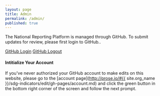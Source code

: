 ```yaml
---
layout: page
title: Admin
permalink: /admin/
published: true
---
```


The National Reporting Platform is managed through GitHub. To submit updates for review, please first login to GitHub.. 

<div class="button_wrapper github-login">
    <a class="usa-button usa-button-big" href="https://github.com/login">GitHub Login</a> <a class="usa-button usa-button-big logout" href="https://github.com/logout">GitHub Logout</a>
</div>

#### Intitialize Your Account

If you've never authorized your GitHub account to make edits on this website, please go to the [account page](http://prose.io/#{{ site.org_name }}/sdg-indicators/edit/gh-pages/account.md) and click the green button in the bottom right corner of the screen and follow the next prompt.
